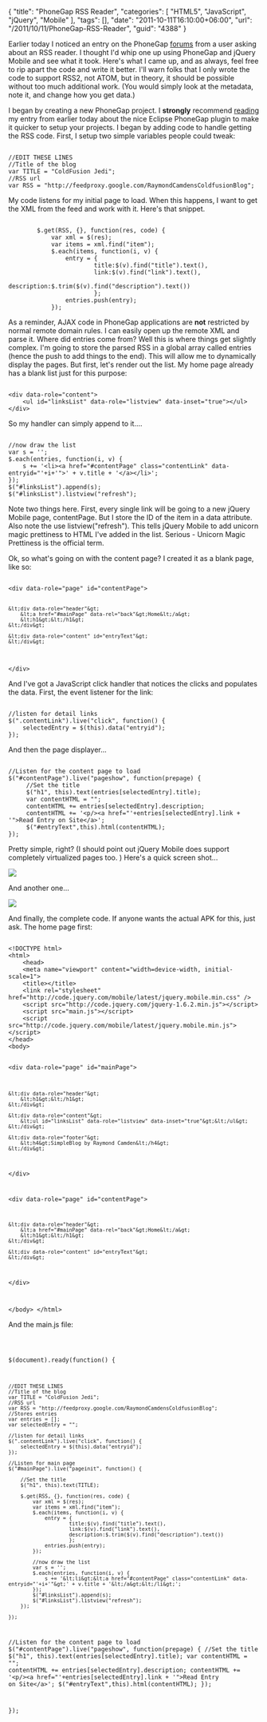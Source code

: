 {
	"title": "PhoneGap RSS Reader",
	"categories": [
		"HTML5",
		"JavaScript",
		"jQuery",
		"Mobile"
	],
	"tags": [],
	"date": "2011-10-11T16:10:00+06:00",
	"url": "/2011/10/11/PhoneGap-RSS-Reader",
	"guid": "4388"
}

Earlier today I noticed an entry on the PhoneGap <a href="https://groups.google.com/forum/#!topic/phonegap">forums</a> from a user asking about an RSS reader. I thought I'd whip one up using PhoneGap and jQuery Mobile and see what it took. Here's what I came up, and as always, feel free to rip apart the code and write it better. I'll warn folks that I only wrote the code to support RSS2, not ATOM, but in theory, it should be possible without too much additional work. (You would simply look at the metadata, note it, and change how you get data.)
<!--more-->
<p>

I began by creating a new PhoneGap project. I <b>strongly</b> recommend <a href="http://www.raymondcamden.com/index.cfm/2011/10/11/Playing-with-PhoneGap-Make-your-projects-even-easier">reading</a> my entry from earlier today about the nice Eclipse PhoneGap plugin to make it quicker to setup your projects. I began by adding code to handle getting the RSS code. First, I setup two simple variables people could tweak:

<p/>

<code>
//EDIT THESE LINES
//Title of the blog
var TITLE = "ColdFusion Jedi";
//RSS url
var RSS = "http://feedproxy.google.com/RaymondCamdensColdfusionBlog";
</code>

<p>

My code listens for my initial page to load. When this happens, I want to get the XML from the feed and work with it. Here's that snippet.

<p/>

<code>
        $.get(RSS, {}, function(res, code) {
            var xml = $(res);
            var items = xml.find("item");
            $.each(items, function(i, v) {
                entry = { 
                        title:$(v).find("title").text(), 
                        link:$(v).find("link").text(), 
                        description:$.trim($(v).find("description").text())
                        };
                entries.push(entry);
            });
</code>

<p/>

As a reminder, AJAX code in PhoneGap applications are <b>not</b> restricted by normal remote domain rules. I can easily open up the remote XML and parse it. Where did entries come from? Well this is where things get slightly complex. I'm going to store the parsed RSS in a global array called entries (hence the push to add things to the end). This will allow me to dynamically display the pages. But first, let's render out the list. My home page already has a blank list just for this purpose:

<p/>

<code>
&lt;div data-role="content"&gt;	
	&lt;ul id="linksList" data-role="listview" data-inset="true"&gt;&lt;/ul&gt;
&lt;/div&gt;
</code>

<p/>

So my handler can simply append to it....

<p/>

<code>
//now draw the list
var s = '';
$.each(entries, function(i, v) {
    s += '&lt;li&gt;&lt;a href="#contentPage" class="contentLink" data-entryid="'+i+'"&gt;' + v.title + '&lt;/a&gt;&lt;/li&gt;';
});
$("#linksList").append(s);
$("#linksList").listview("refresh");
</code>

<p/>

Note two things here. First, every single link will be going to a new jQuery Mobile page, contentPage. But I store the ID of the item in a data attribute. Also note the use listview("refresh"). This tells jQuery Mobile to add unicorn magic prettiness to HTML I've added in the list. Serious - Unicorn Magic Prettiness is the official term.

<p/>

Ok, so what's going on with the content page? I created it as a blank page, like so:

<p/>

<code>
&lt;div data-role="page" id="contentPage"&gt;

	&lt;div data-role="header"&gt;
		&lt;a href="#mainPage" data-rel="back"&gt;Home&lt;/a&gt;
		&lt;h1&gt;&lt;/h1&gt;
	&lt;/div&gt;

	&lt;div data-role="content" id="entryText"&gt;
	&lt;/div&gt;
		
&lt;/div&gt;
</code>

<p/>

And I've got a JavaScript click handler that notices the clicks and populates the data. First, the event listener for the link:

<p/>

<code>
//listen for detail links
$(".contentLink").live("click", function() {
    selectedEntry = $(this).data("entryid");
});
</code>

<p/>

And then the page displayer...

<p/>

<code>
//Listen for the content page to load
$("#contentPage").live("pageshow", function(prepage) {
     //Set the title
     $("h1", this).text(entries[selectedEntry].title);
     var contentHTML = "";
     contentHTML += entries[selectedEntry].description;
     contentHTML += '&lt;p/&gt;&lt;a href="'+entries[selectedEntry].link + '"&gt;Read Entry on Site&lt;/a&gt;';
     $("#entryText",this).html(contentHTML);
});
</code>

<p/>

Pretty simple, right? (I should point out jQuery Mobile does support completely virtualized pages too. ) Here's a quick screen shot...

<p/>

<img src="https://static.raymondcamden.com/images/cfjedi/s12.png" />

<p/>

And another one...

<p/>

<img src="https://static.raymondcamden.com/images/cfjedi/s23.png" />

<p/>

And finally, the complete code. If anyone wants the actual APK for this, just ask. The home page first:

<p/>

<code>
&lt;!DOCTYPE html&gt; 
&lt;html&gt; 
	&lt;head&gt; 
	&lt;meta name="viewport" content="width=device-width, initial-scale=1"&gt;	
	&lt;title&gt;&lt;/title&gt; 
	&lt;link rel="stylesheet" href="http://code.jquery.com/mobile/latest/jquery.mobile.min.css" /&gt;
	&lt;script src="http://code.jquery.com/jquery-1.6.2.min.js"&gt;&lt;/script&gt;
	&lt;script src="main.js"&gt;&lt;/script&gt;
	&lt;script src="http://code.jquery.com/mobile/latest/jquery.mobile.min.js"&gt;&lt;/script&gt;
&lt;/head&gt; 
&lt;body&gt; 

&lt;div data-role="page" id="mainPage"&gt;

	&lt;div data-role="header"&gt;
		&lt;h1&gt;&lt;/h1&gt;
	&lt;/div&gt;

	&lt;div data-role="content"&gt;	
		&lt;ul id="linksList" data-role="listview" data-inset="true"&gt;&lt;/ul&gt;
	&lt;/div&gt;

	&lt;div data-role="footer"&gt;
		&lt;h4&gt;SimpleBlog by Raymond Camden&lt;/h4&gt;
	&lt;/div&gt;

	
&lt;/div&gt;

&lt;div data-role="page" id="contentPage"&gt;

	&lt;div data-role="header"&gt;
		&lt;a href="#mainPage" data-rel="back"&gt;Home&lt;/a&gt;
		&lt;h1&gt;&lt;/h1&gt;
	&lt;/div&gt;

	&lt;div data-role="content" id="entryText"&gt;
	&lt;/div&gt;
		
&lt;/div&gt;

&lt;/body&gt;
&lt;/html&gt;
</code>

<p>

And the main.js file:

<p/>

<code>

$(document).ready(function() {
   
    //EDIT THESE LINES
    //Title of the blog
    var TITLE = "ColdFusion Jedi";
    //RSS url
    var RSS = "http://feedproxy.google.com/RaymondCamdensColdfusionBlog";
    //Stores entries
    var entries = [];
    var selectedEntry = "";
    
    //listen for detail links
    $(".contentLink").live("click", function() {
        selectedEntry = $(this).data("entryid");
    });
    
    //Listen for main page
    $("#mainPage").live("pageinit", function() {

        //Set the title
        $("h1", this).text(TITLE);
        
        $.get(RSS, {}, function(res, code) {
            var xml = $(res);
            var items = xml.find("item");
            $.each(items, function(i, v) {
                entry = { 
                        title:$(v).find("title").text(), 
                        link:$(v).find("link").text(), 
                        description:$.trim($(v).find("description").text())
                        };
                entries.push(entry);
            });

            //now draw the list
            var s = '';
            $.each(entries, function(i, v) {
                s += '&lt;li&gt;&lt;a href="#contentPage" class="contentLink" data-entryid="'+i+'"&gt;' + v.title + '&lt;/a&gt;&lt;/li&gt;';
            });
            $("#linksList").append(s);
            $("#linksList").listview("refresh");
        });
        
    });

   //Listen for the content page to load
   $("#contentPage").live("pageshow", function(prepage) {
        //Set the title
        $("h1", this).text(entries[selectedEntry].title);
        var contentHTML = "";
        contentHTML += entries[selectedEntry].description;
        contentHTML += '&lt;p/&gt;&lt;a href="'+entries[selectedEntry].link + '"&gt;Read Entry on Site&lt;/a&gt;';
        $("#entryText",this).html(contentHTML);
   });
   
});
</code>